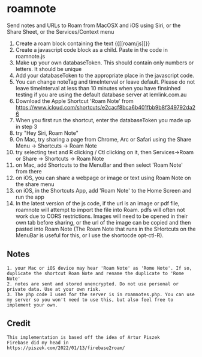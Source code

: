 # roamnote
Send notes and URLs to Roam from MacOSX and iOS using Siri, or the Share Sheet, or the Services/Context menu

1. Create a roam block containing the text {{[[roam/js]]}}
2. Create a javascript code block as a child. Paste in the code in roamnote.js
3. Make up your own databaseToken. This should contain only numbers or letters. It should be unique
4. Add your databaseToken to the appropriate place in the javascript code.
5. You can change noteTag and timeInterval or leave default. Please do not leave timeInterval at less than 10 minutes when you have finsinhed testing if you are using the default database server at lemlink.com.au
6. Download the Apple Shortcut 'Roam Note' from https://www.icloud.com/shortcuts/e2cacf8bca6b401fbb9b8f349792da26
8. When you first run the shortcut, enter the databaseToken you made up in step 3
9. try "Hey Siri, Roam Note"
10. On Mac, try sharing a page from Chrome, Arc or Safari using the Share Menu -> Shortcuts -> Roam Note
11. try selecting text and R clicking / Ctl clicking on it, then Services->Roam or Share -> Shortcuts -> Roam Note
12. on Mac, add Shortcuts to the MenuBar and then select 'Roam Note' from there
13. on iOS, you can share a webpage or image or text using Roam Note on the share menu
14. on iOS, in the Shortcuts App, add  'Roam Note' to the Home Screen and run the app
15. In the latest version of the js code, if the url is an image or pdf file, roamnote will attempt to import the file into Roam. pdfs will often not work due to CORS restrictions. Images will need to be opened in their own tab before sharing, or the url of the image can be copied and then pasted into Roam Note (The Roam Note that runs in the SHortcuts on the MenuBar is useful for this, or I use the shortocde opt-ctl-R).


## Notes
    1. your Mac or iOS device may hear 'Roam Note' as 'Rome Note'. If so, duplicate the shortcut Roam Note and rename the duplicate to 'Rome Note'
    2. notes are sent and stored unencrypted. Do not use personal or private data. Use at your own risk.
    3. The php code I used for the server is in roamnotes.php. You can use my server so you won't need to use this, but also feel free to implement your own.

## Credit
    This implementation is based off the idea of Artur Piszek
    Firebase did my head in
    https://piszek.com/2022/01/13/firebase2roam/ 

